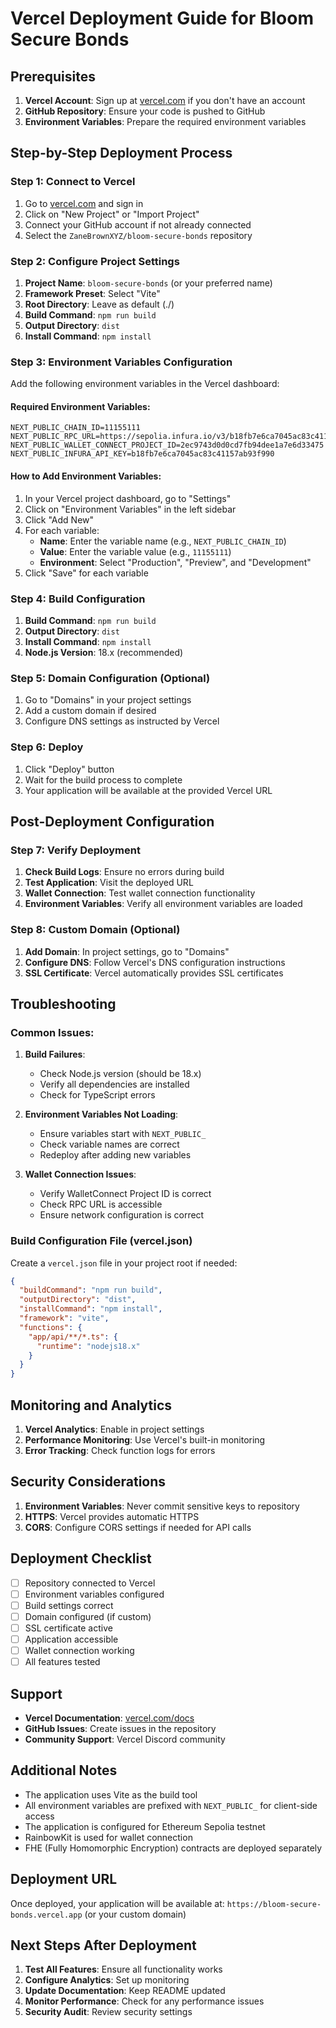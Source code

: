 # Vercel Deployment Guide for Bloom Secure Bonds

## Prerequisites

1. **Vercel Account**: Sign up at [vercel.com](https://vercel.com) if you don't have an account
2. **GitHub Repository**: Ensure your code is pushed to GitHub
3. **Environment Variables**: Prepare the required environment variables

## Step-by-Step Deployment Process

### Step 1: Connect to Vercel

1. Go to [vercel.com](https://vercel.com) and sign in
2. Click on "New Project" or "Import Project"
3. Connect your GitHub account if not already connected
4. Select the `ZaneBrownXYZ/bloom-secure-bonds` repository

### Step 2: Configure Project Settings

1. **Project Name**: `bloom-secure-bonds` (or your preferred name)
2. **Framework Preset**: Select "Vite"
3. **Root Directory**: Leave as default (./)
4. **Build Command**: `npm run build`
5. **Output Directory**: `dist`
6. **Install Command**: `npm install`

### Step 3: Environment Variables Configuration

Add the following environment variables in the Vercel dashboard:

#### Required Environment Variables:

```
NEXT_PUBLIC_CHAIN_ID=11155111
NEXT_PUBLIC_RPC_URL=https://sepolia.infura.io/v3/b18fb7e6ca7045ac83c41157ab93f990
NEXT_PUBLIC_WALLET_CONNECT_PROJECT_ID=2ec9743d0d0cd7fb94dee1a7e6d33475
NEXT_PUBLIC_INFURA_API_KEY=b18fb7e6ca7045ac83c41157ab93f990
```

#### How to Add Environment Variables:

1. In your Vercel project dashboard, go to "Settings"
2. Click on "Environment Variables" in the left sidebar
3. Click "Add New"
4. For each variable:
   - **Name**: Enter the variable name (e.g., `NEXT_PUBLIC_CHAIN_ID`)
   - **Value**: Enter the variable value (e.g., `11155111`)
   - **Environment**: Select "Production", "Preview", and "Development"
5. Click "Save" for each variable

### Step 4: Build Configuration

1. **Build Command**: `npm run build`
2. **Output Directory**: `dist`
3. **Install Command**: `npm install`
4. **Node.js Version**: 18.x (recommended)

### Step 5: Domain Configuration (Optional)

1. Go to "Domains" in your project settings
2. Add a custom domain if desired
3. Configure DNS settings as instructed by Vercel

### Step 6: Deploy

1. Click "Deploy" button
2. Wait for the build process to complete
3. Your application will be available at the provided Vercel URL

## Post-Deployment Configuration

### Step 7: Verify Deployment

1. **Check Build Logs**: Ensure no errors during build
2. **Test Application**: Visit the deployed URL
3. **Wallet Connection**: Test wallet connection functionality
4. **Environment Variables**: Verify all environment variables are loaded

### Step 8: Custom Domain (Optional)

1. **Add Domain**: In project settings, go to "Domains"
2. **Configure DNS**: Follow Vercel's DNS configuration instructions
3. **SSL Certificate**: Vercel automatically provides SSL certificates

## Troubleshooting

### Common Issues:

1. **Build Failures**:
   - Check Node.js version (should be 18.x)
   - Verify all dependencies are installed
   - Check for TypeScript errors

2. **Environment Variables Not Loading**:
   - Ensure variables start with `NEXT_PUBLIC_`
   - Check variable names are correct
   - Redeploy after adding new variables

3. **Wallet Connection Issues**:
   - Verify WalletConnect Project ID is correct
   - Check RPC URL is accessible
   - Ensure network configuration is correct

### Build Configuration File (vercel.json)

Create a `vercel.json` file in your project root if needed:

```json
{
  "buildCommand": "npm run build",
  "outputDirectory": "dist",
  "installCommand": "npm install",
  "framework": "vite",
  "functions": {
    "app/api/**/*.ts": {
      "runtime": "nodejs18.x"
    }
  }
}
```

## Monitoring and Analytics

1. **Vercel Analytics**: Enable in project settings
2. **Performance Monitoring**: Use Vercel's built-in monitoring
3. **Error Tracking**: Check function logs for errors

## Security Considerations

1. **Environment Variables**: Never commit sensitive keys to repository
2. **HTTPS**: Vercel provides automatic HTTPS
3. **CORS**: Configure CORS settings if needed for API calls

## Deployment Checklist

- [ ] Repository connected to Vercel
- [ ] Environment variables configured
- [ ] Build settings correct
- [ ] Domain configured (if custom)
- [ ] SSL certificate active
- [ ] Application accessible
- [ ] Wallet connection working
- [ ] All features tested

## Support

- **Vercel Documentation**: [vercel.com/docs](https://vercel.com/docs)
- **GitHub Issues**: Create issues in the repository
- **Community Support**: Vercel Discord community

## Additional Notes

- The application uses Vite as the build tool
- All environment variables are prefixed with `NEXT_PUBLIC_` for client-side access
- The application is configured for Ethereum Sepolia testnet
- RainbowKit is used for wallet connection
- FHE (Fully Homomorphic Encryption) contracts are deployed separately

## Deployment URL

Once deployed, your application will be available at:
`https://bloom-secure-bonds.vercel.app` (or your custom domain)

## Next Steps After Deployment

1. **Test All Features**: Ensure all functionality works
2. **Configure Analytics**: Set up monitoring
3. **Update Documentation**: Keep README updated
4. **Monitor Performance**: Check for any performance issues
5. **Security Audit**: Review security settings
